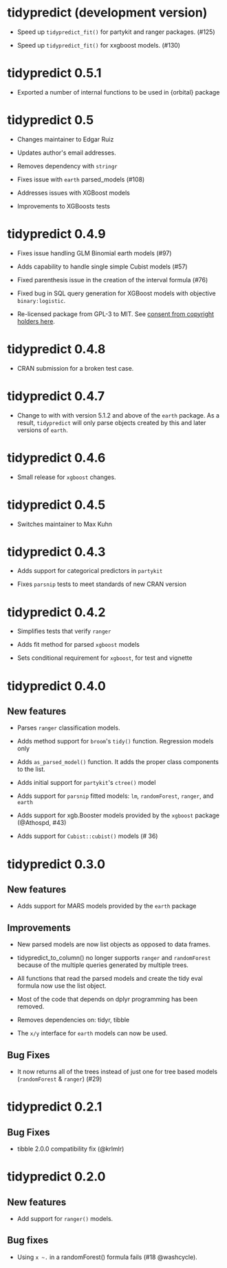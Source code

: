 # tidypredict (development version)

- Speed up `tidypredict_fit()` for partykit and ranger packages. (#125)

- Speed up `tidypredict_fit()` for xxgboost models. (#130)

# tidypredict 0.5.1

- Exported a number of internal functions to be used in {orbital} package

# tidypredict 0.5

- Changes maintainer to Edgar Ruiz

- Updates author's email addresses.

- Removes dependency with `stringr`

- Fixes issue with `earth` parsed_models (#108)

- Addresses issues with XGBoost models

- Improvements to XGBoosts tests

# tidypredict 0.4.9

- Fixes issue handling GLM Binomial earth models (#97)

- Adds capability to handle single simple Cubist models (#57)

- Fixed parenthesis issue in the creation of the interval formula (#76)

- Fixed bug in SQL query generation for XGBoost models with objective `binary:logistic`.

- Re-licensed package from GPL-3 to MIT. See [consent from copyright holders here](https://github.com/tidymodels/tidypredict/issues/95).

# tidypredict 0.4.8

- CRAN submission for a broken test case. 

# tidypredict 0.4.7

- Change to with with version 5.1.2 and above of the `earth` package. As a result, `tidypredict` will only parse objects created by this and later versions of `earth`. 

# tidypredict 0.4.6

- Small release for `xgboost` changes. 

# tidypredict 0.4.5

- Switches maintainer to Max Kuhn

# tidypredict 0.4.3

- Adds support for categorical predictors in `partykit`

- Fixes `parsnip` tests to meet standards of new CRAN version

# tidypredict 0.4.2

- Simplifies tests that verify `ranger` 

- Adds fit method for parsed `xgboost` models

- Sets conditional requirement for `xgboost`, for test and vignette 

# tidypredict 0.4.0

## New features

- Parses `ranger` classification models.

- Adds method support for `broom`'s `tidy()` function.  Regression models only

- Adds `as_parsed_model()` function. It adds the proper class components to the list.

- Adds initial support for `partykit`'s `ctree()` model

- Adds support for `parsnip` fitted models: `lm`, `randomForest`, `ranger`, and `earth`

- Adds support for xgb.Booster models provided by the `xgboost` package (@Athospd, #43)

- Adds support for `Cubist::cubist()` models (# 36)

# tidypredict 0.3.0

## New features

- Adds support for MARS models provided by the `earth` package

## Improvements

- New parsed models are now list objects as opposed to data frames.

- tidypredict_to_column() no longer supports `ranger` and `randomForest` because of the multiple queries generated by multiple trees.

- All functions that read the parsed models and create the tidy eval formula now use the list object.  

- Most of the code that depends on dplyr programming has been removed.

- Removes dependencies on: tidyr, tibble

- The `x/y` interface for `earth` models can now be used. 

## Bug Fixes

- It now returns all of the trees instead of just one for tree based models (`randomForest` & `ranger`) (#29)

# tidypredict 0.2.1

## Bug Fixes

- tibble 2.0.0 compatibility fix (@krlmlr)

# tidypredict 0.2.0

## New features

- Add support for `ranger()` models.

## Bug fixes

- Using `x ~.` in a randomForest() formula fails (#18 @washcycle).
